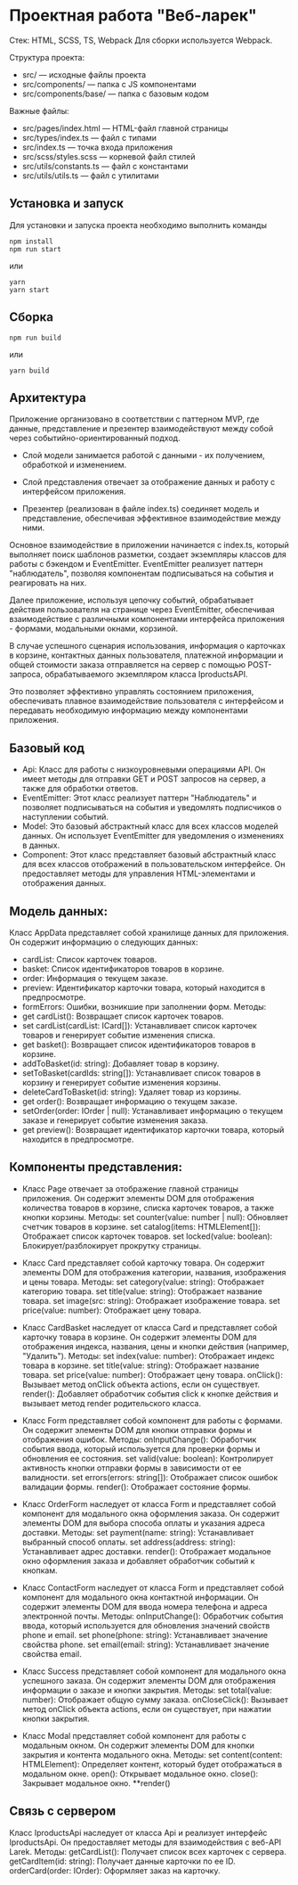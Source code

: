 # Проектная работа "Веб-ларек"

Стек: HTML, SCSS, TS, Webpack
Для сборки используется Webpack.

Структура проекта:
- src/ — исходные файлы проекта
- src/components/ — папка с JS компонентами
- src/components/base/ — папка с базовым кодом

Важные файлы:
- src/pages/index.html — HTML-файл главной страницы
- src/types/index.ts — файл с типами
- src/index.ts — точка входа приложения
- src/scss/styles.scss — корневой файл стилей
- src/utils/constants.ts — файл с константами
- src/utils/utils.ts — файл с утилитами

## Установка и запуск
Для установки и запуска проекта необходимо выполнить команды

```
npm install
npm run start
```
или

```
yarn
yarn start
```

## Сборка

```
npm run build
```
или

```
yarn build
```
## Архитектура

Приложение организовано в соответствии с паттерном MVP, где данные, представление и презентер взаимодействуют между собой через событийно-ориентированный подход.

- Слой модели занимается работой с данными - их получением, обработкой и изменением.

- Слой представления отвечает за отображение данных и работу с интерфейсом приложения.

- Презентер (реализован в файле index.ts) соединяет модель и представление, обеспечивая эффективное взаимодействие между ними.

Основное взаимодействие в приложении начинается с index.ts, который выполняет поиск шаблонов разметки, создает экземпляры классов для работы с бэкендом и EventEmitter. EventEmitter реализует паттерн "наблюдатель", позволяя компонентам подписываться на события и реагировать на них.

Далее приложение, используя цепочку событий, обрабатывает действия пользователя на странице через EventEmitter, обеспечивая взаимодействие с различными компонентами интерфейса приложения - формами, модальными окнами, корзиной.

В случае успешного сценария использования, информация о карточках в корзине, контактных данных пользователя, платежной информации и общей стоимости заказа отправляется на сервер с помощью POST-запроса, обрабатываемого экземпляром класса IproductsAPI.

Это позволяет эффективно управлять состоянием приложения, обеспечивать плавное взаимодействие пользователя с интерфейсом и передавать необходимую информацию между компонентами приложения.

## Базовый код

- Api: Класс для работы с низкоуровневыми операциями API. Он имеет методы для отправки GET и POST запросов на сервер, а также для обработки ответов.
- EventEmitter: Этот класс реализует паттерн "Наблюдатель" и позволяет подписываться на события и уведомлять подписчиков о наступлении событий.
- Model: Это базовый абстрактный класс для всех классов моделей данных. Он использует EventEmitter для уведомления о изменениях в данных.
- Component: Этот класс представляет базовый абстрактный класс для всех классов отображений в пользовательском интерфейсе. Он предоставляет методы для управления HTML-элементами и отображения данных.


## Модель данных:

Класс AppData представляет собой хранилище данных для приложения.
Он содержит информацию о следующих данных:
- cardList: Список карточек товаров.
- basket: Список идентификаторов товаров в корзине.
- order: Информация о текущем заказе.
- preview: Идентификатор карточки товара, который находится в предпросмотре.
- formErrors: Ошибки, возникшие при заполнении форм.
Методы:
- get cardList(): Возвращает список карточек товаров.
- set cardList(cardList: ICard[]): Устанавливает список карточек товаров и генерирует событие изменения списка.
- get basket(): Возвращает список идентификаторов товаров в корзине.
- addToBasket(id: string): Добавляет товар в корзину.
- setToBasket(cardIds: string[]): Устанавливает список товаров в корзину и генерирует событие изменения корзины.
- deleteCardToBasket(id: string): Удаляет товар из корзины.
- get order(): Возвращает информацию о текущем заказе.
- setOrder(order: IOrder | null): Устанавливает информацию о текущем заказе и генерирует событие изменения заказа.
- get preview(): Возвращает идентификатор карточки товара, который находится в предпросмотре.


## Компоненты представления:

- Класс Page отвечает за отображение главной страницы приложения.
Он содержит элементы DOM для отображения количества товаров в корзине, списка карточек товаров, а также кнопки корзины.
Методы:
set counter(value: number | null): Обновляет счетчик товаров в корзине.
set catalog(items: HTMLElement[]): Отображает список карточек товаров.
set locked(value: boolean): Блокирует/разблокирует прокрутку страницы.

- Класс Card представляет собой карточку товара.
Он содержит элементы DOM для отображения категории, названия, изображения и цены товара.
Методы:
set category(value: string): Отображает категорию товара.
set title(value: string): Отображает название товара.
set image(src: string): Отображает изображение товара.
set price(value: number): Отображает цену товара.

- Класс CardBasket наследует от класса Card и представляет собой карточку товара в корзине.
Он содержит элементы DOM для отображения индекса, названия, цены и кнопки действия (например, "Удалить").
Методы:
set index(value: number): Отображает индекс товара в корзине.
set title(value: string): Отображает название товара.
set price(value: number): Отображает цену товара.
onClick(): Вызывает метод onClick объекта actions, если он существует.
render(): Добавляет обработчик события click к кнопке действия и вызывает метод render родительского класса.

- Класс Form представляет собой компонент для работы с формами.
Он содержит элементы DOM для кнопки отправки формы и отображения ошибок.
Методы:
onInputChange(): Обработчик события ввода, который используется для проверки формы и обновления ее состояния.
set valid(value: boolean): Контролирует активность кнопки отправки формы в зависимости от ее валидности.
set errors(errors: string[]): Отображает список ошибок валидации формы.
render(): Отображает состояние формы.

- Класс OrderForm наследует от класса Form и представляет собой компонент для модального окна оформления заказа.
Он содержит элементы DOM для выбора способа оплаты и указания адреса доставки.
Методы:
set payment(name: string): Устанавливает выбранный способ оплаты.
set address(address: string): Устанавливает адрес доставки.
render(): Отображает модальное окно оформления заказа и добавляет обработчик событий к кнопкам.

- Класс ContactForm наследует от класса Form и представляет собой компонент для модального окна контактной информации.
Он содержит элементы DOM для ввода номера телефона и адреса электронной почты.
Методы:
onInputChange(): Обработчик события ввода, который используется для обновления значений свойств phone и email.
set phone(phone: string): Устанавливает значение свойства phone.
set email(email: string): Устанавливает значение свойства email.

- Класс Success представляет собой компонент для модального окна успешного заказа.
Он содержит элементы DOM для отображения информации о заказе и кнопки закрытия.
Методы:
set total(value: number): Отображает общую сумму заказа.
onCloseClick(): Вызывает метод onClick объекта actions, если он существует, при нажатии кнопки закрытия.

- Класс Modal представляет собой компонент для работы с модальным окном.
Он содержит элементы DOM для кнопки закрытия и контента модального окна.
Методы:
set content(content: HTMLElement): Определяет контент, который будет отображаться в модальном окне.
open(): Открывает модальное окно.
close(): Закрывает модальное окно.
**render()

## Связь с сервером
Класс IproductsApi наследует от класса Api и реализует интерфейс IproductsApi.
Он предоставляет методы для взаимодействия с веб-API Larek.
Методы:
getCardList(): Получает список всех карточек с сервера.
getCardItem(id: string): Получает данные карточки по ее ID.
orderCard(order: IOrder): Оформляет заказ на карточку.